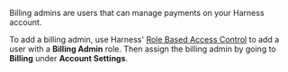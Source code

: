 Billing admins are users that can manage payments on your Harness account.

To add a billing admin, use Harness' [Role Based Access Control](/docs/platform/User-Management/add-users) to add a user with a **Billing Admin** role. Then assign the billing admin by going to **Billing** under **Account Settings**.